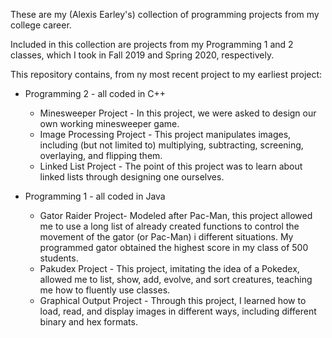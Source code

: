 These are my (Alexis Earley's) collection of programming projects from my college career.

Included in this collection are projects from my Programming 1 and 2 classes, which I took in Fall 2019 and Spring 2020, respectively.

This repository contains, from ny most recent project to my earliest project:
  * Programming 2 - all coded in C++
    * Minesweeper Project - In this project, we were asked to design our own working minesweeper game.
    * Image Processing Project - This project manipulates images, including (but not limited to) multiplying, subtracting, screening, overlaying, and flipping them.
    * Linked List Project - The point of this project was to learn about linked lists through designing one ourselves.
    
  * Programming 1 - all coded in Java
    * Gator Raider Project- Modeled after Pac-Man, this project allowed me to use a long list of already created functions to control the movement of the gator (or Pac-Man) i
      different situations. My programmed gator obtained the highest score in my class of 500 students.
    * Pakudex Project - This project, imitating the idea of a Pokedex, allowed me to list, show, add, evolve, and sort creatures, teaching me how to fluently use classes.
    * Graphical Output Project - Through this project, I learned how to load, read, and display images in different ways, including different binary and hex formats.
